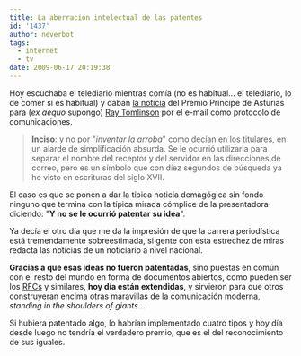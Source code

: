 ```yaml
---
title: La aberración intelectual de las patentes
id: '1437'
author: neverbot
tags:
  - internet
  - tv
date: 2009-06-17 20:19:38
---
```


Hoy escuchaba el telediario mientras comía (no es habitual... el telediario, lo de comer sí es habitual) y daban [la noticia](http://www.publico.es/ciencias/tecnologia/232897/tomlinson/cooper/principe/asturias/investigacion) del Premio Príncipe de Asturias para (_ex aequo_ supongo) [Ray Tomlinson](http://en.wikipedia.org/wiki/Ray_Tomlinson) por el e-mail como protocolo de comunicaciones.

> **Inciso**: y no por "_inventar la arroba_" como decían en los titulares, en un alarde de simplificación absurda. Se le ocurrió utilizarla para separar el nombre del receptor y del servidor en las direcciones de correo, pero es un símbolo que con diez segundos de búsqueda ya he visto en escrituras del siglo XVII.

El caso es que se ponen a dar la típica noticia demagógica sin fondo ninguno que termina con la típica mirada cómplice de la presentadora diciendo: "**Y no se le ocurrió patentar su idea**".

Ya decía el otro día que me da la impresión de que la carrera periodística está tremendamente sobreestimada, si gente con esta estrechez de miras redacta las noticias de un noticiario a nivel nacional.

**Gracias a que esas ideas no fueron patentadas**, sino puestas en común con el resto del mundo en forma de documentos abiertos, como pueden ser los [RFCs](http://en.wikipedia.org/wiki/Request_for_Comments) y similares, **hoy día están extendidas**, y sirvieron para que otros construyeran encima otras maravillas de la comunicación moderna, _standing in the shoulders of giants_...

Si hubiera patentado algo, lo habrían implementado cuatro tipos y hoy día desde luego no tendría el verdadero premio, que es el del reconocimiento de sus iguales.